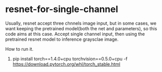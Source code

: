 # resnet-for-single-channel
Usually, resnet accept three chnnels image input, but in some cases, we want keeping the pretrained model(both the net and parameters), so this code aims at this case. Accept single channel input, then using the pretrained resnet model to inference graysclae image.

How to run it.
1. pip install torch==1.4.0+cpu torchvision==0.5.0+cpu -f https://download.pytorch.org/whl/torch_stable.html
